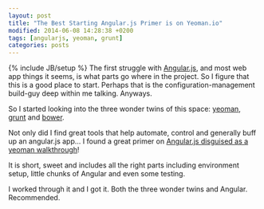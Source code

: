 ```yaml
---
layout: post
title: "The Best Starting Angular.js Primer is on Yeoman.io"
modified: 2014-06-08 14:28:38 +0200
tags: [angularjs, yeoman, grunt]
categories: posts
---
```

{% include JB/setup %}
The first struggle with [Angular.js](https://angularjs.org/), and most web app things it seems, is what parts go where in the project. So I figure that this is a good place to start. Perhaps that is the configuration-management build-guy deep within me talking. Anyways.

So I started looking into the three wonder twins of this space: [yeoman](http://yeoman.io), [grunt](http://http://gruntjs.com/) and [bower](http://bower.io/).

Not only did I find great tools that help automate, control and generally buff up an angular.js app... I found a great primer on [Angular.js disguised as a yeoman walkthrough](http://http://yeoman.io/codelab.html)!

It is short, sweet and includes all the right parts including environment setup, little chunks of Angular and even some testing. 

I worked through it and I got it. Both the three wonder twins and Angular. Recommended. 
